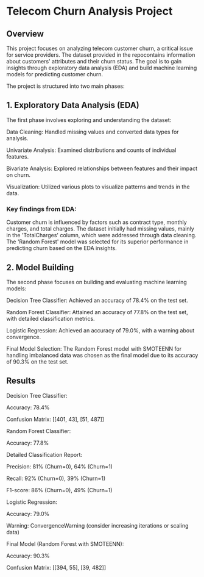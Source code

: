 # Telecom Churn Analysis Project
## Overview
This project focuses on analyzing telecom customer churn, a critical issue for service providers. The dataset provided in the repocontains information about customers' attributes and their churn status. The goal is to gain insights through exploratory data analysis (EDA) and build machine learning models for predicting customer churn.

The project is structured into two main phases:

## 1. Exploratory Data Analysis (EDA)
The first phase involves exploring and understanding the dataset:

Data Cleaning: Handled missing values and converted data types for analysis.

Univariate Analysis: Examined distributions and counts of individual features.

Bivariate Analysis: Explored relationships between features and their impact on churn.

Visualization: Utilized various plots to visualize patterns and trends in the data.

### Key findings from EDA:
Customer churn is influenced by factors such as contract type, monthly charges, and total charges.
The dataset initially had missing values, mainly in the 'TotalCharges' column, which were addressed through data cleaning.
The 'Random Forest' model was selected for its superior performance in predicting churn based on the EDA insights.

## 2. Model Building
The second phase focuses on building and evaluating machine learning models:

Decision Tree Classifier: Achieved an accuracy of 78.4% on the test set.

Random Forest Classifier: Attained an accuracy of 77.8% on the test set, with detailed classification metrics.

Logistic Regression: Achieved an accuracy of 79.0%, with a warning about convergence.

Final Model Selection: The Random Forest model with SMOTEENN for handling imbalanced data was chosen as the final model due to its accuracy of 90.3% on the test set.

## Results
Decision Tree Classifier:

Accuracy: 78.4%

Confusion Matrix: [[401, 43], [51, 487]]

Random Forest Classifier:

Accuracy: 77.8%

Detailed Classification Report:

Precision: 81% (Churn=0), 64% (Churn=1)

Recall: 92% (Churn=0), 39% (Churn=1)

F1-score: 86% (Churn=0), 49% (Churn=1)

Logistic Regression:

Accuracy: 79.0%

Warning: ConvergenceWarning (consider increasing iterations or scaling data)

Final Model (Random Forest with SMOTEENN):

Accuracy: 90.3%

Confusion Matrix: [[394, 55], [39, 482]]
